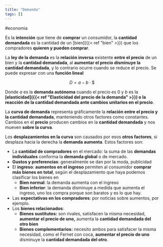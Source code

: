 ```yaml
---
title: "Demanda"
tags: []
---
```

#economia

Es la **intención** que tiene de **comprar** un consumidor, la **cantidad demandada** es la cantidad de un [bien]({{< ref "bien" >}}) que los compradores **quieren y pueden comprar**.

La **ley de la demanda** es la **relación inversa** existente **entre el precio** de un bien y la **cantidad demandada**, al **aumentar el precio disminuye la cantidad demandada**, y lo contrario ocurre cuando se reduce el precio. Se puede expresar con una **función lineal**

$$D=a-b\cdot \$$$

Donde $a$ es la **demanda autónoma** cuando el precio es 0 y $b$ es la **[elasticidad]({{< ref "Elasticidad del precio de la demanda" >}}) o la reacción de la cantidad demandada ante cambios unitarios en el precio**.

La **curva de demanda** representa gráficamente la **relación entre el precio y la cantidad demandada**, manteniendo otros factores como constantes. Cambios en el **precio** producen cambios en la **cantidad demandada** y nos mueven **sobre la curva**. 

Los **desplazamientos en la curva** son causados por esos **otros factores**, si desplaza hacia la derecha la **demanda aumenta**. Estos factores son:
- La **cantidad de compradores** en el mercado: la suma de las **demandas individuales** conforma la **demanda global** o de mercado.
- **Gustos y preferencias**: generalmente se dan por la moda, publicidad
- El **ingreso**: **aumentos en el ingreso** permiten al consumidor **comprar más bienes en total**, según el desplazamiento que haya podemos clasificar los bienes en
	- **Bien normal**: la demanda aumenta con el ingreso 
	- **Bien inferior**: la demanda disminuye a medida que aumenta el ingreso, uno los compra porque son baratos y es lo que hay.
- Las **expectativas en los compradores**: por noticias sobre aumentos, por ejemplo.
- Los **bienes relacionados**: 
	- **Bienes sustitutos:** son rivales, satisfacen la misma necesidad, **aumentar el precio de uno,** aumenta la **cantidad demandada del otro bien**
	- **Bienes complementarios:** necesito ambos para satisfacer la misma necesidad, como el Fernet con coca, **aumentar el precio de uno** disminuye la **cantidad demandada del otro**.